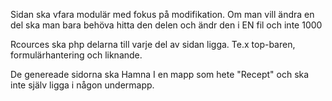 Sidan ska vfara modulär med fokus på modifikation. Om man vill ändra en del ska man bara behöva hitta den delen och ändr den i EN fil och inte 1000

Rcources ska php delarna till varje del av sidan ligga. Te.x top-baren, formulärhantering och liknande.

De genereade sidorna ska Hamna I en mapp som hete "Recept" och ska inte själv ligga i någon undermapp.